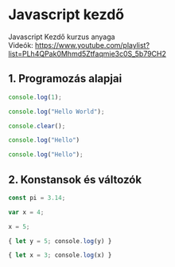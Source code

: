 # Javascript kezdő
Javascript Kezdő kurzus anyaga  
Videók: https://www.youtube.com/playlist?list=PLh4QPak0Mhmd5Ztfaqmie3c0S_5b79CH2

## 1. Programozás alapjai

```javascript
console.log(1);

console.log("Hello World");

console.clear();

console.log("Hello")

console.log("Hello");
```

## 2. Konstansok és változók

```javascript
const pi = 3.14;

var x = 4;

x = 5;

{ let y = 5; console.log(y) }

{ let x = 3; console.log(x) }

```
